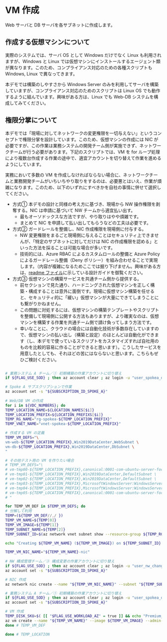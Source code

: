 # VM 作成

Web サーバと DB サーバを各サブネットに作成します。

## 作成する仮想マシンについて

実際のシステムでは、サーバ OS として Windows だけでなく Linux も利用されますが、Windows と Linux では仮想マシンにインストールするエージェント類が異なります。このため、コンプライアンス対応のための各種スクリプトも Windows, Linux で異なってきます。

本デモでは構築のしやすさから Windows Server のみを利用してサーバを構築していますが、コンプライアンス対応のためのスクリプトは Linux OS でも動作するように組んでいます。興味がある方は、Linux でも Web-DB システムを構成してみてください。

## 権限分掌について

本デモでは「現場に対してネットワークの変更権限を一切与えない」というコンセプトで権限分掌を設計しています。このため、仮想マシンの作成には NIC が必要ですが、この作業は業務システムの開発チーム側が実施できず、ネットワークチームが行う必要があります。下記のスクリプトでは、VM を for ループ処理により複数台作成する作業の途中で、適宜アカウントを切り替えて作業を進めるようにしています。

実務において多数の VM を作成しなければならない場合に、ネットワークチームと業務開発チームがいちいちやり取りをするのは、必要悪とはいえ、作業が煩雑になります。このため、以下のいずれにすべきかを自社の事情に併せて選択してください。

- 方式① 本デモの設計と同様の考え方に基づき、現場から NW 操作権限を剥奪する。NIC は申請に基づいて NW チームから適宜払い出す。
  - 最もオーソドックスな方法ですが、やり取りはやや煩雑です。
  - まとめて NIC を申請して払い出してもらうなどの工夫は必要です。
- 方式② ガードレールを整備し、NIC 作成権限を現場側に付与する。
  - NW 変更権限をまるごと現場側に与えることはセキュリティ上できませんが、「特定のサブネットに対してだけは NIC の作成権限を認める」といった方法を採ることは可能な場合が多いです。
  - 技術的には、Azure RBAC によるカスタムロールの整備と Azure Policy によるガードレール整備（Deny ポリシー）を組み合わせることで実現します。（内容が複雑になるためここでは掘り下げません。興味がある方は、[readme ファイル](/readme.md)に示している設計ガイドを御覧ください。
- 方式③ 仮想マシンの構築サービスを共通チーム側から提供する。
  - 前セクションで見た通り、ハードニングされた仮想マシンを正しく構築・構成することは意外に面倒です。現場に仮想マシン構築を任せると、セキュリティ的に「緩い」仮想マシンが大量にできてしまうことにも繋がりかねません。
  - この問題に対処するには、仮想マシンの構築テンプレートやスクリプトを整備して現場側に公開する方法もありますが、より確実なのは、仮想マシンを構築する作業を共通チーム側で請け負ってしまう方法です。
  - 幸いなことに、クラウドの場合には自動化技術が多数存在していますので、仮想マシンの払い出し（構築と設定）のほとんどは自動化ができます（し、本デモで使っているスクリプトをカスタマイズすれば自社用のものを比較的容易に作ることができると思います）。こうしたサービスを用意したとしても、それほどの苦にはならないと思います。こちらもぜひご検討ください。

```bash

# 業務システム A チーム／① 初期構築の作業アカウントに切り替え
if ${FLAG_USE_SOD} ; then az account clear ; az login -u "user_spokea_dev@${PRIMARY_DOMAIN_NAME}" -p "${ADMIN_PASSWORD}" ; fi

# Spoke A サブスクリプションで作業
az account set -s "${SUBSCRIPTION_ID_SPOKE_A}"
 
# Web/DB VM の作成
for i in ${VDC_NUMBERS}; do
TEMP_LOCATION_NAME=${LOCATION_NAMES[$i]}
TEMP_LOCATION_PREFIX=${LOCATION_PREFIXS[$i]}
TEMP_RG_NAME="rg-spokea-${TEMP_LOCATION_PREFIX}"
TEMP_VNET_NAME="vnet-spokea-${TEMP_LOCATION_PREFIX}"

# 作成する VM の定義
TEMP_VM_DEFS="\
vm-web-${TEMP_LOCATION_PREFIX},Win2019DataCenter,WebSubnet \
vm-db-${TEMP_LOCATION_PREFIX},Win2019DataCenter,DbSubnet \
"

# その他テスト用の VM を作りたい場合
# TEMP_VM_DEFS="\
# vm-tmp00-${TEMP_LOCATION_PREFIX},canonical:0001-com-ubuntu-server-focal:20_04-lts-gen2:latest,DefaultSubnet \
# vm-tmp01-${TEMP_LOCATION_PREFIX},Win2019DataCenter,DefaultSubnet \
# vm-tmp02-${TEMP_LOCATION_PREFIX},Win2019DataCenter,DefaultSubnet \
# vm-tmp03-${TEMP_LOCATION_PREFIX},MicrosoftWindowsServer:WindowsServer:2022-datacenter-azure-edition:latest,DefaultSubnet \
# vm-tmp04-${TEMP_LOCATION_PREFIX},MicrosoftWindowsServer:WindowsServer:2022-datacenter-azure-edition-core:latest,DefaultSubnet \
# vm-tmp05-${TEMP_LOCATION_PREFIX},canonical:0001-com-ubuntu-server-focal:20_04-lts-gen2:latest,DefaultSubnet \
# "

for TEMP_VM_DEF in $TEMP_VM_DEFS; do
# 分解して利用
TEMP=(${TEMP_VM_DEF//,/ })
TEMP_VM_NAME=${TEMP[0]}
TEMP_VM_IMAGE=${TEMP[1]}
TEMP_SUBNET_NAME=${TEMP[2]}
TEMP_SUBNET_ID=$(az network vnet subnet show --resource-group ${TEMP_RG_NAME} --vnet-name ${TEMP_VNET_NAME} --name ${TEMP_SUBNET_NAME} --query id -o tsv)

echo "Creating ${TEMP_VM_NAME} (${TEMP_VM_IMAGE}) on ${TEMP_SUBNET_ID}..."

TEMP_VM_NIC_NAME="${TEMP_VM_NAME}-nic"
 
# NW 構成管理チーム／③ 構成変更の作業アカウントに切り替え
if ${FLAG_USE_SOD} ; then az account clear ; az login -u "user_nw_change@${PRIMARY_DOMAIN_NAME}" -p "${ADMIN_PASSWORD}" ; fi
az account set -s "${SUBSCRIPTION_ID_SPOKE_A}"

# NIC 作成
az network nic create --name "${TEMP_VM_NIC_NAME}" --subnet "${TEMP_SUBNET_ID}" --resource-group "${TEMP_RG_NAME}" --location ${TEMP_LOCATION_NAME}

# 業務システム A チーム／① 初期構築の作業アカウントに切り替え
if ${FLAG_USE_SOD} ; then az account clear ; az login -u "user_spokea_dev@${PRIMARY_DOMAIN_NAME}" -p "${ADMIN_PASSWORD}" ; fi
az account set -s "${SUBSCRIPTION_ID_SPOKE_A}"

# VM 作成
TEMP_DISK_SKU=$( [[ "$FLAG_USE_WORKLOAD_AZ" = true ]] && echo "Premium_ZRS" || echo "Premium_LRS" )
az vm create --name "${TEMP_VM_NAME}" --image ${TEMP_VM_IMAGE} --admin-username $ADMIN_USERNAME --admin-password $ADMIN_PASSWORD --nics "${TEMP_VM_NIC_NAME}" --resource-group "${TEMP_RG_NAME}" --location ${TEMP_LOCATION_NAME} --size Standard_D2s_v3 --storage-sku ${TEMP_DISK_SKU} --assign-identity [system] --encryption-at-host
done # TEMP_VM_DEF

done # TEMP_LOCATION

```
